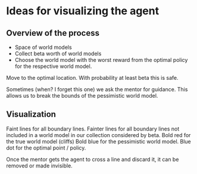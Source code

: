 # Ideas for visualizing the agent

## Overview of the process

- Space of world models
- Collect beta worth of world models
- Choose the world model with the worst reward from the optimal policy for the respective world model.

Move to the optimal location. With probability at least beta this is safe.

Sometimes (when? I forget this one) we ask the mentor for guidance. This allows us to break the bounds of the pessimistic world model.


## Visualization

Faint lines for all boundary lines.
Fainter lines for all boundary lines not included in a world model in our collection considered by beta.
Bold red for the true world model (cliffs)
Bold blue for the pessimistic world model.
Blue dot for the optimal point / policy.

Once the mentor gets the agent to cross a line and discard it, it can be removed or made invisible.

